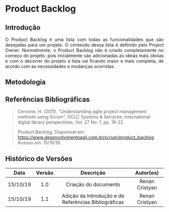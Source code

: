 # Product Backlog

## Introdução
<p align="justify">
O Product Backlog é uma lista com todas as funcionalidades que são desejadas para um projeto. O conteúdo dessa lista é definido pelo Project Owner. Normalmente, o Product Backlog não é criado completamente no começo do projeto, pois inicialmente são adicionadas as ideias mais obvias e com o decorrer do projeto a lista vai ficando maior e mais completa, de acordo com as necessidades e mudanças ocorridas.
</p>

## Metodologia

## Referências Bibliográficas

> Cervone, H. (2011), "Understanding agile project management methods using Scrum", OCLC Systems & Services: International digital library perspectives, Vol. 27 No. 1, pp. 18-22. 

> Product Backlog. Disponível em: https://www.desenvolvimentoagil.com.br/scrum/product_backlog Acesso em: 15/10/19.

## Histórico de Versões
| Data | Versão | Descrição | Autor(es) |
|:--:|:--:|:--:|:--:|
|15/10/19|1.0|Criação do documento|Renan Cristyan|
|15/10/19|1.1|Adição da Introdução e de Referências Bibliográficas|Renan Cristyan|